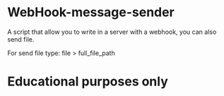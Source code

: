 # WebHook-message-sender

A script that allow you to write in a server with a webhook, you can also send file.

For send file type: file > full_file_path

# Educational purposes only
